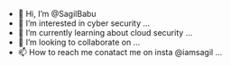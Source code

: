 - 👋 Hi, I’m @SagilBabu
- 👀 I’m interested in cyber security ...
- 🌱 I’m currently learning about cloud security  ...
- 💞️ I’m looking to collaborate on ...
- 📫 How to reach me conatact me on insta @iamsagil ...

<!---
SagilBabu/SagilBabu is a ✨ special ✨ repository because its `README.md` (this file) appears on your GitHub profile.
You can click the Preview link to take a look at your changes.
--->
